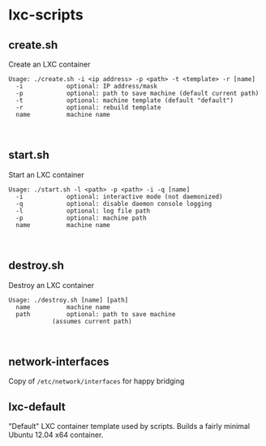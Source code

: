 lxc-scripts
===========

create.sh
---------
Create an LXC container

	Usage: ./create.sh -i <ip address> -p <path> -t <template> -r [name]
	  -i            optional: IP address/mask
	  -p            optional: path to save machine (default current path)
	  -t            optional: machine template (default "default")
	  -r            optional: rebuild template
	  name          machine name
<br>


start.sh
--------
Start an LXC container

	Usage: ./start.sh -l <path> -p <path> -i -q [name]
	  -i            optional: interactive mode (not daemonized)
	  -q            optional: disable daemon console logging
	  -l            optional: log file path
	  -p            optional: machine path
	  name          machine name
<br>


destroy.sh
----------
Destroy an LXC container

	Usage: ./destroy.sh [name] [path]
	  name			machine name
	  path			optional: path to save machine
				(assumes current path)
<br>


network-interfaces
------------------
Copy of <code>/etc/network/interfaces</code> for happy bridging
<br>


lxc-default
-----------
"Default" LXC container template used by scripts.  Builds a fairly minimal Ubuntu 12.04 x64 container.
